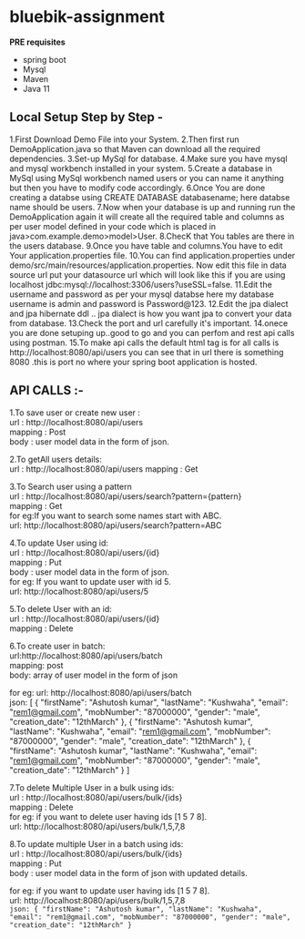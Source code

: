 # bluebik-assignment

**PRE requisites**
  * spring boot
  * Mysql
  * Maven
  * Java 11

## Local Setup Step by Step -

1.First Download Demo File into your System.
2.Then first run DemoApplication.java so that Maven can download all the required dependencies.
3.Set-up MySql for database.
4.Make sure you have mysql and mysql workbench installed in your system.
5.Create a database in MySql using MySql workbench named users or you can name it anything but then you have to modify code accordingly.
6.Once You are done creating a databse using CREATE DATABASE databasename; here databse name should be users.
7.Now when your database is up and running run the DemoApplication again it will create all the required table and columns as per user model defined in your code which is placed in java>com.example.demo>model>User.
8.ChecK that You tables are there in the users database.
9.Once you have table and columns.You have to edit Your application.properties file.
10.You can find application.properties under demo/src/main/resources/application.properties. Now edit this file in data source url put your datasource url which will look like this if you are using localhost jdbc:mysql://localhost:3306/users?useSSL=false.
11.Edit the username and password as per your mysql databse here my database username is admin and password is Password@123.
12.Edit the jpa dialect and jpa hibernate ddl .. jpa dialect is how you want jpa to convert your data from database.
13.Check the port and url carefully it's important.
14.onece you are done setuping up..good to go and you can perfom and rest api calls using postman.
15.To make api calls the default html tag is for all calls is  http://localhost:8080/api/users you can see that in url there is something 8080 .this is port no where your spring boot application is hosted.

## API CALLS :-

1.To save user or create new user :</br>
  url : http://localhost:8080/api/users </br>
  mapping : Post </br>
  body : user model data in the form of json. </br>
  
2.To getAll users details: </br> 
  url : http://localhost:8080/api/users 
  mapping : Get
  
3.To Search user using a pattern </br>
  url : http://localhost:8080/api/users/search?pattern={pattern} </br>
  mapping : Get </br>
  for eg:If you want to search some names start with ABC. </br>
        url: http://localhost:8080/api/users/search?pattern=ABC </br>

4.To update User using id: </br>
  url : http://localhost:8080/api/users/{id} </br>
  mapping : Put </br>
  body : user model data in the form of json.</br>
  for eg: If you want to update user with id 5.</br>
          url: http://localhost:8080/api/users/5</br>
          
5.To delete User with an id:</br>
  url : http://localhost:8080/api/users/{id}</br>
  mapping : Delete</br>

6.To create user in batch:</br>
  url:http://localhost:8080/api/users/batch</br>
  mapping: post</br>
  body: array of user model in the form of json</br>
  
  for eg: url: http://localhost:8080/api/users/batch</br>
          json:
          [
            {
                "firstName": "Ashutosh kumar",
                "lastName": "Kushwaha",
                "email": "rem1@gmail.com",
                "mobNumber": "87000000",
                "gender": "male",
                "creation_date": "12thMarch"
            },
            {
                "firstName": "Ashutosh kumar",
                "lastName": "Kushwaha",
                "email": "rem1@gmail.com",
                "mobNumber": "87000000",
                "gender": "male",
                "creation_date": "12thMarch"
            },
            {
                "firstName": "Ashutosh kumar",
                "lastName": "Kushwaha",
                "email": "rem1@gmail.com",
                "mobNumber": "87000000",
                "gender": "male",
                "creation_date": "12thMarch"
            }
          ]
  
7.To delete Multiple User in a bulk using ids:</br>
  url : http://localhost:8080/api/users/bulk/{ids}</br>
  mapping : Delete</br>
  for eg: if you want to delete user having ids [1 5 7 8].</br>
          url: http://localhost:8080/api/users/bulk/1,5,7,8</br>
          
8.To update multiple User in a batch using ids:</br>
  url : http://localhost:8080/api/users/bulk/{ids}</br>
  mapping : Put</br>
  body : user model data in the form of json with updated details.</br>
  
  for eg: if you want to update user having ids [1 5 7 8].</br>
          url: http://localhost:8080/api/users/bulk/1,5,7,8</br>
          ```json:
          {
              "firstName": "Ashutosh kumar",
              "lastName": "Kushwaha",
              "email": "rem1@gmail.com",
              "mobNumber": "87000000",
              "gender": "male",
              "creation_date": "12thMarch"
          }```
      
